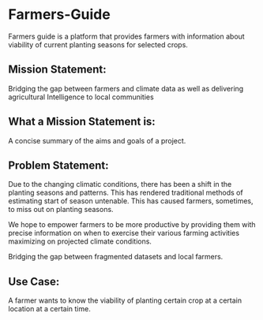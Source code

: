 # Farmers-Guide

Farmers guide is a platform that provides farmers with information about viability of current planting seasons for selected crops.

## Mission Statement:

Bridging the gap between farmers and climate data as well as delivering agricultural Intelligence to local communities

## What a Mission Statement is:

A concise summary of the aims and goals of a project.

## Problem Statement:

Due to the changing climatic conditions, there has been a shift in the planting seasons and patterns. This has rendered traditional methods of estimating start of season untenable. This has caused farmers, sometimes, to miss out on planting seasons.

We hope to empower farmers to be more productive by providing them with precise information on when to exercise their various farming activities maximizing on projected climate conditions.

Bridging the gap between fragmented datasets and local farmers.

## Use Case:

A farmer wants to know the viability of planting certain crop at a certain location at a certain time.
